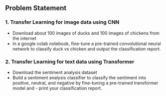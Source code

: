 ## Problem Statement

### 1. Transfer Learning for image data using CNN
- Download about 100 images of ducks and 100 images of chickens from the internet
- In a google colab notebook, fine-tune a pre-trained convolutional neural network to classify duck vs chicken and output the classification report.

### 2. Transfer Learning for text data using Transformer
- Download the sentiment analysis dataset
- Build a sentiment analysis classifier to classify the sentiment into positive, neutral, and negative by fine-tuning a pre-trained transformer model and - print your classification report.
